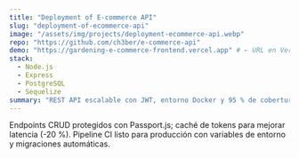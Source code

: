 ```yaml
---
title: "Deployment of E-commerce API"
slug: "deployment-of-ecommerce-api"
image: "/assets/img/projects/deployment-ecommerce-api.webp"
repo: "https://github.com/ch3ber/e-commerce-api"
demo: "https://gardening-e-commerce-frontend.vercel.app" # ⇠ URL en Vercel u otro host (opcional)
stack:
  - Node.js
  - Express
  - PostgreSQL
  - Sequelize
summary: "REST API escalable con JWT, entorno Docker y 95 % de cobertura de tests con Jest & Supertest."
---
```


Endpoints CRUD protegidos con Passport.js; caché de tokens para mejorar latencia (-20 %). Pipeline CI listo para producción con variables de entorno y migraciones automáticas.
